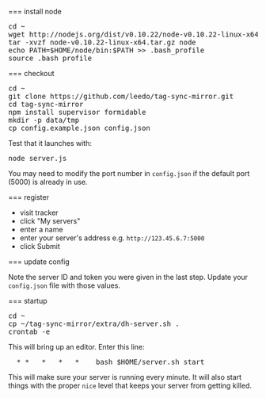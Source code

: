 === install node
<pre>
cd ~
wget http://nodejs.org/dist/v0.10.22/node-v0.10.22-linux-x64.tar.gz
tar -xvzf node-v0.10.22-linux-x64.tar.gz node
echo PATH=$HOME/node/bin:$PATH >> .bash_profile
source .bash_profile
</pre>

=== checkout
<pre>
cd ~
git clone https://github.com/leedo/tag-sync-mirror.git
cd tag-sync-mirror
npm install supervisor formidable
mkdir -p data/tmp
cp config.example.json config.json
</pre>

Test that it launches with:

<pre>
node server.js
</pre>

You may need to modify the port number in `config.json`
if the default port (5000) is already in use.

=== register

 * visit tracker
 * click "My servers"
 * enter a name
 * enter your server's address e.g. `http://123.45.6.7:5000`
 * click Submit

=== update config

Note the server ID and token you were given in the last step.
Update your `config.json` file with those values.

=== startup

<pre>
cd ~
cp ~/tag-sync-mirror/extra/dh-server.sh .
crontab -e
</pre>

This will bring up an editor. Enter this line:

<pre>
  * *   *   *   *    bash $HOME/server.sh start
</pre>

This will make sure your server is running every minute.
It will also start things with the proper `nice` level
that keeps your server from getting killed.
